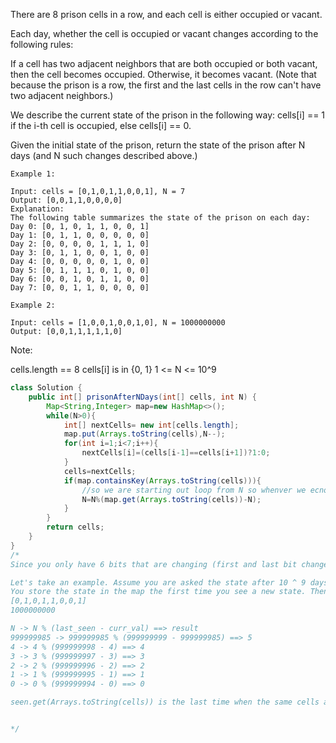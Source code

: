There are 8 prison cells in a row, and each cell is either occupied or vacant.

Each day, whether the cell is occupied or vacant changes according to the following rules:

If a cell has two adjacent neighbors that are both occupied or both vacant, then the cell becomes occupied.
Otherwise, it becomes vacant.
(Note that because the prison is a row, the first and the last cells in the row can't have two adjacent neighbors.)

We describe the current state of the prison in the following way: cells[i] == 1 if the i-th cell is occupied, else cells[i] == 0.

Given the initial state of the prison, return the state of the prison after N days (and N such changes described above.)

 
```
Example 1:

Input: cells = [0,1,0,1,1,0,0,1], N = 7
Output: [0,0,1,1,0,0,0,0]
Explanation: 
The following table summarizes the state of the prison on each day:
Day 0: [0, 1, 0, 1, 1, 0, 0, 1]
Day 1: [0, 1, 1, 0, 0, 0, 0, 0]
Day 2: [0, 0, 0, 0, 1, 1, 1, 0]
Day 3: [0, 1, 1, 0, 0, 1, 0, 0]
Day 4: [0, 0, 0, 0, 0, 1, 0, 0]
Day 5: [0, 1, 1, 1, 0, 1, 0, 0]
Day 6: [0, 0, 1, 0, 1, 1, 0, 0]
Day 7: [0, 0, 1, 1, 0, 0, 0, 0]

Example 2:

Input: cells = [1,0,0,1,0,0,1,0], N = 1000000000
Output: [0,0,1,1,1,1,1,0]
```

Note:

cells.length == 8
cells[i] is in {0, 1}
1 <= N <= 10^9

```java
class Solution {
    public int[] prisonAfterNDays(int[] cells, int N) {
        Map<String,Integer> map=new HashMap<>();
        while(N>0){
            int[] nextCells= new int[cells.length];
            map.put(Arrays.toString(cells),N--);
            for(int i=1;i<7;i++){
                nextCells[i]=(cells[i-1]==cells[i+1])?1:0;
            }
            cells=nextCells;
            if(map.containsKey(Arrays.toString(cells))){
                //so we are starting out loop from N so whenver we ecnounter a state which has occured before than we find the size of loop and modolu it with remaining number of iteration which will reduce N to cycles length . Lets say our map has 120 with some array and now the same state has occured at N value equal to 110 so cycle is repeating after every 10 iterations so we divide 110/10 we have 0 . so this don't need any iteration now
                N=N%(map.get(Arrays.toString(cells))-N); 
            }
        }
        return cells;
    }
}
/*
Since you only have 6 bits that are changing (first and last bit changes to 0 and stays 0). Total max possible distinct states are 2 ^ 6 = 64.

Let's take an example. Assume you are asked the state after 10 ^ 9 days.
You store the state in the map the first time you see a new state. Then when you see the same state again, you know that you have passed (lastSeen - currVal) state in between. So now you know your states repeat every (lastSeen - currVal) times. So finally you can mod the current N with that value to not repeat the same steps. Below is an example for 10^9 days.
[0,1,0,1,1,0,0,1]
1000000000

N -> N % (last_seen - curr_val) ==> result
999999985 -> 999999985 % (999999999 - 999999985) ==> 5
4 -> 4 % (999999998 - 4) ==> 4
3 -> 3 % (999999997 - 3) ==> 3
2 -> 2 % (999999996 - 2) ==> 2
1 -> 1 % (999999995 - 1) ==> 1
0 -> 0 % (999999994 - 0) ==> 0

seen.get(Arrays.toString(cells)) is the last time when the same cells appear, seen.get(Arrays.toString(cells))-N is the cycle length. %= cuts down the loop times.


*/
```
